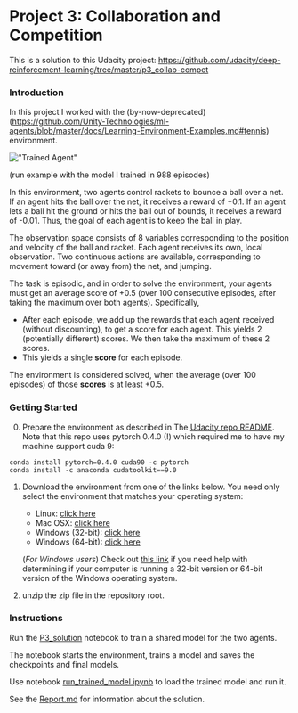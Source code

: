 [//]: # (Image References)



# Project 3: Collaboration and Competition
This is a solution to this Udacity project:
https://github.com/udacity/deep-reinforcement-learning/tree/master/p3_collab-compet

### Introduction

In this project I worked with the (by-now-deprecated) (https://github.com/Unity-Technologies/ml-agents/blob/master/docs/Learning-Environment-Examples.md#tennis) environment.

!["Trained Agent"](./trained_agent_playing.gif)

(run example with the model I trained in 988 episodes)

In this environment, two agents control rackets to bounce a ball over a net. If an agent hits the ball over the net, it receives a reward of +0.1.  If an agent lets a ball hit the ground or hits the ball out of bounds, it receives a reward of -0.01.  Thus, the goal of each agent is to keep the ball in play.

The observation space consists of 8 variables corresponding to the position and velocity of the ball and racket. Each agent receives its own, local observation.  Two continuous actions are available, corresponding to movement toward (or away from) the net, and jumping. 

The task is episodic, and in order to solve the environment, your agents must get an average score of +0.5 (over 100 consecutive episodes, after taking the maximum over both agents). Specifically,

- After each episode, we add up the rewards that each agent received (without discounting), to get a score for each agent. This yields 2 (potentially different) scores. We then take the maximum of these 2 scores.
- This yields a single **score** for each episode.

The environment is considered solved, when the average (over 100 episodes) of those **scores** is at least +0.5.

### Getting Started

0. Prepare the environment as described in The [Udacity repo README](https://github.com/udacity/deep-reinforcement-learning#dependencies). Note that this repo uses pytorch 0.4.0 (!) which required me to have my machine support cuda 9:
```
conda install pytorch=0.4.0 cuda90 -c pytorch
conda install -c anaconda cudatoolkit==9.0
```

1. Download the environment from one of the links below.  You need only select the environment that matches your operating system:
    - Linux: [click here](https://s3-us-west-1.amazonaws.com/udacity-drlnd/P3/Tennis/Tennis_Linux.zip)
    - Mac OSX: [click here](https://s3-us-west-1.amazonaws.com/udacity-drlnd/P3/Tennis/Tennis.app.zip)
    - Windows (32-bit): [click here](https://s3-us-west-1.amazonaws.com/udacity-drlnd/P3/Tennis/Tennis_Windows_x86.zip)
    - Windows (64-bit): [click here](https://s3-us-west-1.amazonaws.com/udacity-drlnd/P3/Tennis/Tennis_Windows_x86_64.zip)
    
    (_For Windows users_) Check out [this link](https://support.microsoft.com/en-us/help/827218/how-to-determine-whether-a-computer-is-running-a-32-bit-version-or-64) if you need help with determining if your computer is running a 32-bit version or 64-bit version of the Windows operating system.

2. unzip the zip file in the repository root.

### Instructions

Run the [P3_solution](./P3_solution.ipynb) notebook to train a shared model for the two agents.

The notebook starts the environment, trains a model and saves the checkpoints and final models.

Use notebook [run_trained_model.ipynb](./run_trained_model.ipynb) to load the trained model and run it.

See the [Report.md](./Report.md) for information about the solution.

